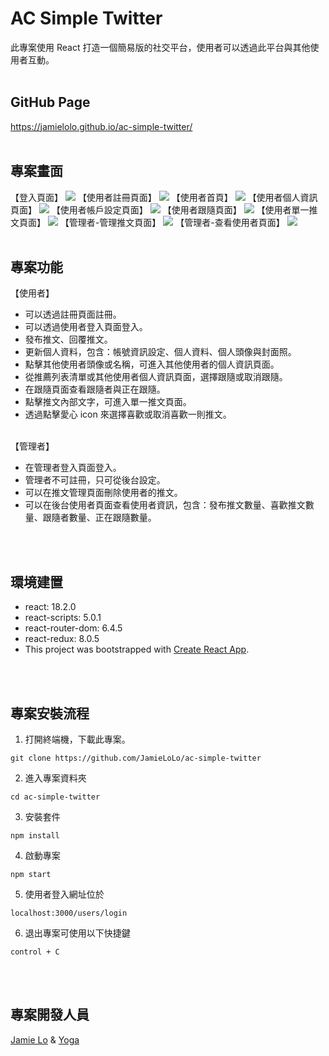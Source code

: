 # AC Simple Twitter

此專案使用 React 打造一個簡易版的社交平台，使用者可以透過此平台與其他使用者互動。
<br/>
<br/>

## GitHub Page
https://jamielolo.github.io/ac-simple-twitter/
<br/>
<br/>

## 專案畫面

【登入頁面】
<img src="./src/components/assets/projectImage/login_page.png" />
【使用者註冊頁面】
<img src="./src/components/assets/projectImage/user_signup_page.png" />
【使用者首頁】
<img src="./src/components/assets/projectImage/user_main_page.png" />
【使用者個人資訊頁面】
<img src="./src/components/assets/projectImage/user_profile_page.png" />
【使用者帳戶設定頁面】
<img src="./src/components/assets/projectImage/user_setting_page.png" />
【使用者跟隨頁面】
<img src="./src/components/assets/projectImage/user_follow_page.png" />
【使用者單一推文頁面】
<img src="./src/components/assets/projectImage/user_detail_tweet_page.png" />
【管理者-管理推文頁面】
<img src="./src/components/assets/projectImage/admin_tweet_page.png" />
【管理者-查看使用者頁面】
<img src="./src/components/assets/projectImage/admin_user_page.png" />
<br/>
<br/>

## 專案功能

【使用者】

- 可以透過註冊頁面註冊。
- 可以透過使用者登入頁面登入。
- 發布推文、回覆推文。
- 更新個人資料，包含：帳號資訊設定、個人資料、個人頭像與封面照。
- 點擊其他使用者頭像或名稱，可進入其他使用者的個人資訊頁面。
- 從推薦列表清單或其他使用者個人資訊頁面，選擇跟隨或取消跟隨。
- 在跟隨頁面查看跟隨者與正在跟隨。
- 點擊推文內部文字，可進入單一推文頁面。
- 透過點擊愛心 icon 來選擇喜歡或取消喜歡一則推文。

<br/>
【管理者】

- 在管理者登入頁面登入。
- 管理者不可註冊，只可從後台設定。
- 可以在推文管理頁面刪除使用者的推文。
- 可以在後台使用者頁面查看使用者資訊，包含：發布推文數量、喜歡推文數量、跟隨者數量、正在跟隨數量。

<br/>
<br/>

## 環境建置

- react: 18.2.0
- react-scripts: 5.0.1
- react-router-dom: 6.4.5
- react-redux: 8.0.5
- This project was bootstrapped with [Create React App](https://github.com/facebook/create-react-app).

<br/>
<br/>

## 專案安裝流程

1. 打開終端機，下載此專案。

```
git clone https://github.com/JamieLoLo/ac-simple-twitter
```

2. 進入專案資料夾

```
cd ac-simple-twitter
```

3. 安裝套件

```
npm install
```

4. 啟動專案

```
npm start
```

5. 使用者登入網址位於

```
localhost:3000/users/login
```

6. 退出專案可使用以下快捷鍵

```
control + C
```

</br>
</br>

## 專案開發人員

<a href="https://github.com/JamieLoLo">Jamie Lo</a> & <a href="https://github.com/y0000ga">Yoga</a>
